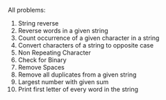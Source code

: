 All problems:
1. String reverse
2. Reverse words in a given string
3. Count occurrence of a given character in a string
4. Convert characters of a string to opposite case
5. Non Repeating Character
6. Check for Binary
7. Remove Spaces
8. Remove all duplicates from a given string
9. Largest number with given sum
10. Print first letter of every word in the string